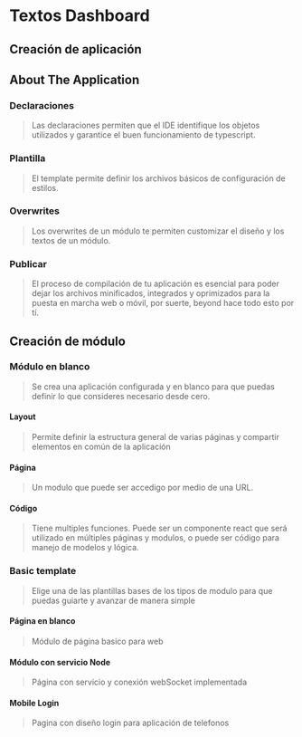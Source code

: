 # Textos Dashboard
## Creación de aplicación

## About The Application
### Declaraciones
> Las declaraciones permiten que el IDE identifique los objetos utilizados y garantice el buen funcionamiento de typescript.
### Plantilla
> El template permite definir los archivos básicos de configuración de estilos.
### Overwrites
> Los overwrites de un módulo te permiten customizar el diseño y los textos de un módulo.
### Publicar
> El proceso de compilación de tu aplicación es esencial para poder dejar los archivos minificados, integrados y oprimizados para la puesta en marcha web o móvil, por suerte, beyond hace todo esto por tí.

## Creación de módulo
### Módulo en blanco
> Se crea una aplicación configurada y en blanco para que puedas definir lo que consideres necesario desde cero.
#### Layout
> Permite definir la estructura general de varias páginas y compartir elementos en común de la aplicación
#### Página
> Un modulo que puede ser accedigo por medio de una URL.
#### Código
> Tiene multiples funciones. Puede ser un componente react que será utilizado en múltiples páginas y modulos, o puede ser código para manejo de modelos y lógica.
### Basic template
> Elige una de las plantillas bases de los tipos de modulo para que puedas guiarte y avanzar de manera simple
#### Página en blanco
> Módulo de página basico para web
#### Módulo con servicio Node
> Página con servicio y conexión webSocket implementada
#### Mobile Login
> Pagina con diseño login para aplicación de telefonos
